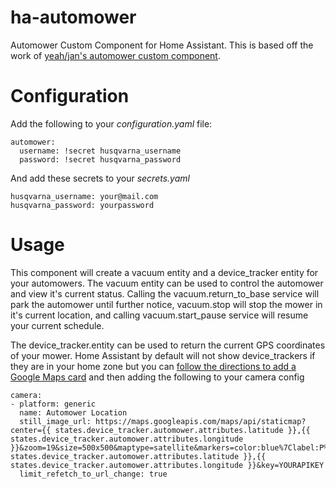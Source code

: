 # ha-automower
Automower Custom Component for Home Assistant. This is based off the work of [yeah/jan's automower custom component](
https://github.com/yeah/home-assistant).

# Configuration
Add the following to your *configuration.yaml* file:

    automower:
      username: !secret husqvarna_username
      password: !secret husqvarna_password

And add these secrets to your *secrets.yaml*

    husqvarna_username: your@mail.com
    husqvarna_password: yourpassword

# Usage
This component will create a vacuum entity and a device_tracker entity for your automowers. The vacuum entity can be used to control the automower and view it's current status. Calling the vacuum.return_to_base service will park the automower until further notice, vacuum.stop will stop the mower in it's current location, and calling vacuum.start_pause service will resume your current schedule. 

The device_tracker.entity can be used to return the current GPS coordinates of your mower. Home Assistant by default will not show device_trackers if they are in your home zone but you can [follow the directions to add a Google Maps card](https://www.home-assistant.io/cookbook/google_maps_card/) and then adding the following to your camera config

    camera:
    - platform: generic
      name: Automower Location
      still_image_url: https://maps.googleapis.com/maps/api/staticmap?center={{ states.device_tracker.automower.attributes.latitude }},{{ states.device_tracker.automower.attributes.longitude }}&zoom=19&size=500x500&maptype=satellite&markers=color:blue%7Clabel:P%7C{{ states.device_tracker.automower.attributes.latitude }},{{ states.device_tracker.automower.attributes.longitude }}&key=YOURAPIKEY
      limit_refetch_to_url_change: true
